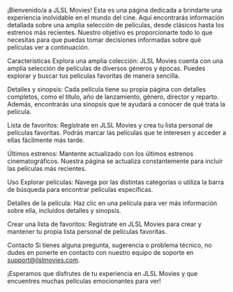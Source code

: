 ¡Bienvenido/a a JLSL Movies! Esta es una página dedicada a brindarte una experiencia inolvidable en el mundo del cine. Aquí encontrarás información detallada sobre una amplia selección de películas, desde clásicos hasta los estrenos más recientes. Nuestro objetivo es proporcionarte todo lo que necesitas para que puedas tomar decisiones informadas sobre qué películas ver a continuación.

Características
Explora una amplia colección: JLSL Movies cuenta con una amplia selección de películas de diversos géneros y épocas. Puedes explorar y buscar tus películas favoritas de manera sencilla.

Detalles y sinopsis: Cada película tiene su propia página con detalles completos, como el título, año de lanzamiento, género, director y reparto. Además, encontrarás una sinopsis que te ayudará a conocer de qué trata la película.

Lista de favoritos: Regístrate en JLSL Movies y crea tu lista personal de películas favoritas. Podrás marcar las películas que te interesen y acceder a ellas fácilmente más tarde.

Últimos estrenos: Mantente actualizado con los últimos estrenos cinematográficos. Nuestra página se actualiza constantemente para incluir las películas más recientes.

Uso
Explorar películas: Navega por las distintas categorías o utiliza la barra de búsqueda para encontrar películas específicas.

Detalles de la película: Haz clic en una película para ver más información sobre ella, incluidos detalles y sinopsis.

Crear una lista de favoritos: Regístrate en JLSL Movies para crear y mantener tu propia lista personal de películas favoritas.

Contacto
Si tienes alguna pregunta, sugerencia o problema técnico, no dudes en ponerte en contacto con nuestro equipo de soporte en support@jlslmovies.com.

¡Esperamos que disfrutes de tu experiencia en JLSL Movies y que encuentres muchas películas emocionantes para ver!
